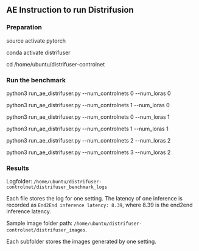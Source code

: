 ## AE Instruction to run Distrifusion

### Preparation
source activate pytorch

conda activate distrifuser

cd /home/ubuntu/distrifuser-controlnet

### Run the benchmark

python3 run_ae_distrifuser.py --num_controlnets 0 --num_loras 0

python3 run_ae_distrifuser.py --num_controlnets 1 --num_loras 0

python3 run_ae_distrifuser.py --num_controlnets 0 --num_loras 1

python3 run_ae_distrifuser.py --num_controlnets 1 --num_loras 1

python3 run_ae_distrifuser.py --num_controlnets 2 --num_loras 2

python3 run_ae_distrifuser.py --num_controlnets 3 --num_loras 2

### Results

Logfolder: ``/home/ubuntu/distrifuser-controlnet/distrifuser_benchmark_logs``

Each file stores the log for one setting. The latency of one inference is recorded as ``End2End inference latency: 8.39``, where 8.39 is the end2end inference latency.

Sample image folder path: ``/home/ubuntu/distrifuser-controlnet/distrifuser_images``.

Each subfolder stores the images generated by one setting.

